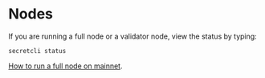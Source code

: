 # Nodes

If you are running a full node or a validator node, view the status by typing:

```
secretcli status
```

[How to run a full node on mainnet](https://docs.scrt.network/node-guides/run-full-node-mainnet.html).
